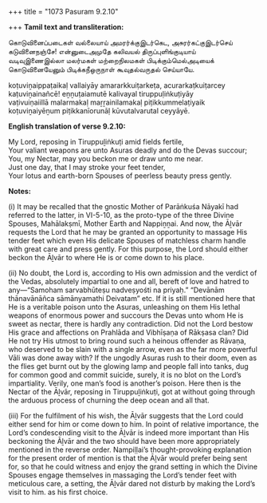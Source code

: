 +++
title = "1073 Pasuram 9.2.10"

+++
**Tamil text and transliteration:**

கொடுவினைப்படைகள் வல்லையாய் அமரர்க்குஇடர்கெட, அசுரர்கட்குஇடர்செய்  
கடுவினைநஞ்சே! என்னுடைஅமுதே கலிவயல் திருப்புளிங்குடியாய்  
வடிவுஇணைஇல்லா மலர்மகள் மற்றைநிலமகள் பிடிக்கும்மெல்அடியைக்  
கொடுவினையேனும் பிடிக்கநீஒருநாள் கூவுதல்வருதல் செய்யாயே.

koṭuviṉaippaṭaikaḷ vallaiyāy amararkkuiṭarkeṭa, acurarkaṭkuiṭarcey  
kaṭuviṉainañcē! eṉṉuṭaiamutē kalivayal tiruppuḷiṅkuṭiyāy  
vaṭivuiṇaiillā malarmakaḷ maṟṟainilamakaḷ piṭikkummelaṭiyaik  
koṭuviṉaiyēṉum piṭikkanīorunāḷ kūvutalvarutal ceyyāyē.

**English translation of verse 9.2.10:**

My Lord, reposing in Tiruppuḻiṅkuṭi amid fields fertile,  
Your valiant weapons are unto Asuras deadly and do the Devas succour;  
You, my Nectar, may you beckon me or draw unto me near.  
Just one day, that I may stroke your feet tender,  
Your lotus and earth-born Spouses of peerless beauty press gently.

**Notes:**

\(i\) It may be recalled that the gnostic Mother of Parāṅkuśa Nāyakī had referred to the latter, in VI-5-10, as the proto-type of the three Divine Spouses, Mahālakṣmī, Mother Earth and Nappiṉṉai. And now, the Āḻvār requests the Lord that he may be granted an opportunity to massage His tender feet which even His delicate Spouses of matchless charm handle with great care and press gently. For this purpose, the Lord should either beckon the Āḻvār to where He is or come down to his place.

\(ii\) No doubt, the Lord is, according to His own admission and the verdict of the Vedas, absolutely impartial to one and all, bereft of love and hatred to any—“Samoham sarvabhūteṣu nadveṣyośti na priyaḥ.” “Devānām thānavānāñca sāmānyamathi Deivatam” etc. If it is still mentioned here that He is a veritable poison unto the Asuras, unleashing on them His lethal weapons of enormous power and succours the Devas unto whom He is sweet as nectar, there is hardly any contradiction. Did not the Lord bestow His grace and affections on Prahlāda and Vibhīṣaṇa of Rākṣasa clan? Did He not try His utmost to bring round such a heinous offender as Rāvaṇa, who deserved to be slain with a single arrow, even as the far more powerful Vāli was done away with? If the ungodly Asuras rush to their doom, even as the flies get burnt out by the glowing lamp and people fall into tanks, dug for common good and commit suicide, surely, it is no blot on the Lord’s impartiality. Verily, one man’s food is another’s poison. Here then is the Nectar of the Āḻvār, reposing in Tiruppuḻiṅkuṭi, got at without going through the arduous process of churning the deep ocean and all that.

\(iii\) For the fulfilment of his wish, the Āḻvār suggests that the Lord could either send for him or come down to him. In point of relative importance, the Lord’s condescending visit to the Āḻvār is indeed more important than His beckoning the Āḻvār and the two should have been more appropriately mentioned in the reverse order. Nampiḷḷai’s thought-provoking explanation for the present order of mention is that the Āḻvār would prefer being sent for, so that he could witness and enjoy the grand setting in which the Divine Spouses engage themselves in massaging the Lord’s tender feet with meticulous care, a setting, the Āḻvār dared not disturb by making the Lord’s visit to him. as his first choice.



